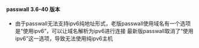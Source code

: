 #### passwall 3.6-40 版本
- 由于passwall无法支持ipv6纯地址形式，老版passwall使用域名有一个选项是“使用ipv6”，可以让域名解析为ipv6进行连接
最新版passwall取消了“使用ipv6”这一选项，导致无法使用纯ipv6主机
